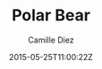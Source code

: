 ---
title: "Polar Bear"
github: https://github.com/diezcami/polar-bear-theme/
demo: https://diezcami.github.io/polar-bear-theme
author: Camille Diez

ssg:
  - Jekyll
cms:
  - No Cms
date: 2015-05-25T11:00:22Z
github_branch: master
description: ":snowflake: A lightweight theme for Jekyll"
---